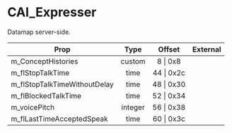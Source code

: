 # CAI_Expresser
Datamap server-side.

|Prop|Type|Offset|External|
|---|:-:|:-:|--:|
|m_ConceptHistories|custom|8 \| 0x8||
|m_flStopTalkTime|time|44 \| 0x2c||
|m_flStopTalkTimeWithoutDelay|time|48 \| 0x30||
|m_flBlockedTalkTime|time|52 \| 0x34||
|m_voicePitch|integer|56 \| 0x38||
|m_flLastTimeAcceptedSpeak|time|60 \| 0x3c||
